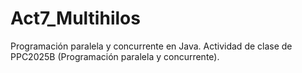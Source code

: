 # Act7_Multihilos
Programación paralela y concurrente en Java. Actividad de clase de PPC2025B (Programación paralela y concurrente).

